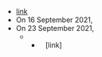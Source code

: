 - [link](https://en.wikipedia.org/wiki/Republic_of_Armenia_v._Republic_of_Azerbaijan)
- On 16 September 2021,
- On 23 September 2021,
    - - ` ` [link]